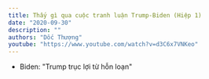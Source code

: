 ```yaml
---
title: Thấy gì qua cuộc tranh luận Trump-Biden (Hiệp 1)
date: "2020-09-30"
description: ""
authors: "Dốc Thượng"
youtube: "https://www.youtube.com/watch?v=d3C6x7VNKeo"
---
```


- Biden: "Trump trục lợi từ hỗn loạn" 
